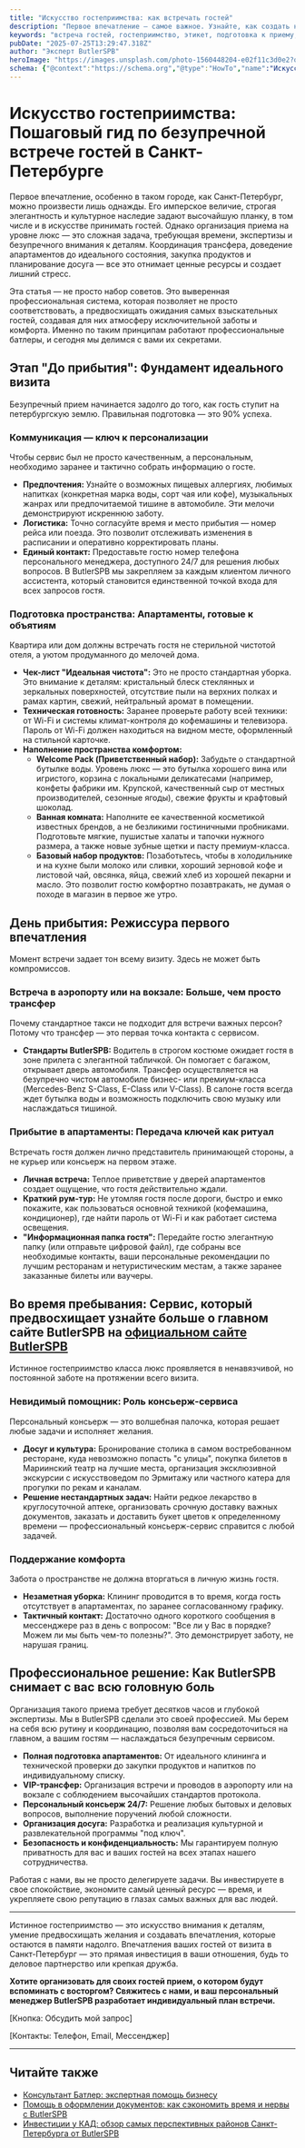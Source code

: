```yaml
---
title: "Искусство гостеприимства: как встречать гостей"
description: "Первое впечатление — самое важное. Узнайте, как создать незабываемую атмосферу для ваших гостей с первых минут. Секреты идеальной встречи от экспертов ButlerSPB."
keywords: "встреча гостей, гостеприимство, этикет, подготовка к приему, сервировка стола, организация мероприятий, ButlerSPB"
pubDate: "2025-07-25T13:29:47.318Z"
author: "Эксперт ButlerSPB"
heroImage: "https://images.unsplash.com/photo-1560448204-e02f11c3d0e2?q=80&w=2070&auto=format&fit=crop"
schema: {"@context":"https://schema.org","@type":"HowTo","name":"Искусство гостеприимства: как встречать гостей","description":"Первое впечатление — самое важное. Узнайте, как создать незабываемую атмосферу для ваших гостей с первых минут. Секреты идеальной встречи от экспертов ButlerSPB.","image":{"@type":"ImageObject","url":"https://images.unsplash.com/photo-1560448204-e02f11c3d0e2?q=80&w=2070&auto=format&fit=crop"},"aggregateRating":{"@type":"AggregateRating","ratingValue":"4.8","reviewCount":578,"bestRating":"5","worstRating":"1"},"publisher":{"@type":"Organization","name":"Блог ButlerSPB","logo":{"@type":"ImageObject","url":"https://butlerspb-blog.netlify.app/favicon.ico"}},"mainEntityOfPage":{"@type":"WebPage","@id":"https://butlerspb-blog.netlify.app/blog/vstrecha-gostey/"}}
---
```

# Искусство гостеприимства: Пошаговый гид по безупречной встрече гостей в Санкт-Петербурге

Первое впечатление, особенно в таком городе, как Санкт-Петербург, можно произвести лишь однажды. Его имперское величие, строгая элегантность и культурное наследие задают высочайшую планку, в том числе и в искусстве принимать гостей. Однако организация приема на уровне люкс — это сложная задача, требующая времени, экспертизы и безупречного внимания к деталям. Координация трансфера, доведение апартаментов до идеального состояния, закупка продуктов и планирование досуга — все это отнимает ценные ресурсы и создает лишний стресс.

Эта статья — не просто набор советов. Это выверенная профессиональная система, которая позволяет не просто соответствовать, а предвосхищать ожидания самых взыскательных гостей, создавая для них атмосферу исключительной заботы и комфорта. Именно по таким принципам работают профессиональные батлеры, и сегодня мы делимся с вами их секретами.

## Этап "До прибытия": Фундамент идеального визита

Безупречный прием начинается задолго до того, как гость ступит на петербургскую землю. Правильная подготовка — это 90% успеха.

### Коммуникация — ключ к персонализации

Чтобы сервис был не просто качественным, а персональным, необходимо заранее и тактично собрать информацию о госте.

*   **Предпочтения:** Узнайте о возможных пищевых аллергиях, любимых напитках (конкретная марка воды, сорт чая или кофе), музыкальных жанрах или предпочитаемой тишине в автомобиле. Эти мелочи демонстрируют искреннюю заботу.
*   **Логистика:** Точно согласуйте время и место прибытия — номер рейса или поезда. Это позволит отслеживать изменения в расписании и оперативно корректировать планы.
*   **Единый контакт:** Предоставьте гостю номер телефона персонального менеджера, доступного 24/7 для решения любых вопросов. В ButlerSPB мы закрепляем за каждым клиентом личного ассистента, который становится единственной точкой входа для всех запросов гостя.

### Подготовка пространства: Апартаменты, готовые к объятиям

Квартира или дом должны встречать гостя не стерильной чистотой отеля, а уютом продуманного до мелочей дома.

*   **Чек-лист "Идеальная чистота":** Это не просто стандартная уборка. Это внимание к деталям: кристальный блеск стеклянных и зеркальных поверхностей, отсутствие пыли на верхних полках и рамах картин, свежий, нейтральный аромат в помещении.
*   **Техническая готовность:** Заранее проверьте работу всей техники: от Wi-Fi и системы климат-контроля до кофемашины и телевизора. Пароль от Wi-Fi должен находиться на видном месте, оформленный на стильной карточке.
*   **Наполнение пространства комфортом:**
    *   **Welcome Pack (Приветственный набор):** Забудьте о стандартной бутылке воды. Уровень люкс — это бутылка хорошего вина или игристого, корзина с локальными деликатесами (например, конфеты фабрики им. Крупской, качественный сыр от местных производителей, сезонные ягоды), свежие фрукты и крафтовый шоколад.
    *   **Ванная комната:** Наполните ее качественной косметикой известных брендов, а не безликими гостиничными пробниками. Подготовьте мягкие, пушистые халаты и тапочки нужного размера, а также новые зубные щетки и пасту премиум-класса.
    *   **Базовый набор продуктов:** Позаботьтесь, чтобы в холодильнике и на кухне были молоко или сливки, хороший зерновой кофе и листовой чай, овсянка, яйца, свежий хлеб из хорошей пекарни и масло. Это позволит гостю комфортно позавтракать, не думая о походе в магазин в первое же утро.

## День прибытия: Режиссура первого впечатления

Момент встречи задает тон всему визиту. Здесь не может быть компромиссов.

### Встреча в аэропорту или на вокзале: Больше, чем просто трансфер

Почему стандартное такси не подходит для встречи важных персон? Потому что трансфер — это первая точка контакта с сервисом.

*   **Стандарты ButlerSPB:** Водитель в строгом костюме ожидает гостя в зоне прилета с элегантной табличкой. Он помогает с багажом, открывает дверь автомобиля. Трансфер осуществляется на безупречно чистом автомобиле бизнес- или премиум-класса (Mercedes-Benz S-Class, E-Class или V-Class). В салоне гостя всегда ждет бутылка воды и возможность подключить свою музыку или наслаждаться тишиной.

### Прибытие в апартаменты: Передача ключей как ритуал

Встречать гостя должен лично представитель принимающей стороны, а не курьер или консьерж на первом этаже.

*   **Личная встреча:** Теплое приветствие у дверей апартаментов создает ощущение, что гостя действительно ждали.
*   **Краткий рум-тур:** Не утомляя гостя после дороги, быстро и емко покажите, как пользоваться основной техникой (кофемашина, кондиционер), где найти пароль от Wi-Fi и как работает система освещения.
*   **"Информационная папка гостя":** Передайте гостю элегантную папку (или отправьте цифровой файл), где собраны все необходимые контакты, ваши персональные рекомендации по лучшим ресторанам и нетуристическим местам, а также заранее заказанные билеты или ваучеры.

## Во время пребывания: Сервис, который предвосхищает узнайте больше о главном сайте ButlerSPB на <a href="https://butlerspb.ru" target="_blank" rel="nofollow">официальном сайте ButlerSPB</a>

Истинное гостеприимство класса люкс проявляется в ненавязчивой, но постоянной заботе на протяжении всего визита.

### Невидимый помощник: Роль консьерж-сервиса

Персональный консьерж — это волшебная палочка, которая решает любые задачи и исполняет желания.

*   **Досуг и культура:** Бронирование столика в самом востребованном ресторане, куда невозможно попасть "с улицы", покупка билетов в Мариинский театр на лучшие места, организация эксклюзивной экскурсии с искусствоведом по Эрмитажу или частного катера для прогулки по рекам и каналам.
*   **Решение нестандартных задач:** Найти редкое лекарство в круглосуточной аптеке, организовать срочную доставку важных документов, заказать и доставить букет цветов к определенному времени — профессиональный консьерж-сервис справится с любой задачей.

### Поддержание комфорта

Забота о пространстве не должна вторгаться в личную жизнь гостя.

*   **Незаметная уборка:** Клининг проводится в то время, когда гость отсутствует в апартаментах, по заранее согласованному графику.
*   **Тактичный контакт:** Достаточно одного короткого сообщения в мессенджере раз в день с вопросом: "Все ли у Вас в порядке? Можем ли мы быть чем-то полезны?". Это демонстрирует заботу, не нарушая границ.

## Профессиональное решение: Как ButlerSPB снимает с вас всю головную боль

Организация такого приема требует десятков часов и глубокой экспертизы. Мы в ButlerSPB сделали это своей профессией. Мы берем на себя всю рутину и координацию, позволяя вам сосредоточиться на главном, а вашим гостям — наслаждаться безупречным сервисом.

*   **Полная подготовка апартаментов:** От идеального клининга и технической проверки до закупки продуктов и напитков по индивидуальному списку.
*   **VIP-трансфер:** Организация встречи и проводов в аэропорту или на вокзале с соблюдением высочайших стандартов протокола.
*   **Персональный консьерж 24/7:** Решение любых бытовых и деловых вопросов, выполнение поручений любой сложности.
*   **Организация досуга:** Разработка и реализация культурной и развлекательной программы "под ключ".
*   **Безопасность и конфиденциальность:** Мы гарантируем полную приватность для вас и ваших гостей на всех этапах нашего сотрудничества.

Работая с нами, вы не просто делегируете задачи. Вы инвестируете в свое спокойствие, экономите самый ценный ресурс — время, и укрепляете свою репутацию в глазах самых важных для вас людей.

***

Истинное гостеприимство — это искусство внимания к деталям, умение предвосхищать желания и создавать впечатления, которые остаются в памяти надолго. Впечатления ваших гостей от визита в Санкт-Петербург — это прямая инвестиция в ваши отношения, будь то деловое партнерство или крепкая дружба.

**Хотите организовать для своих гостей прием, о котором будут вспоминать с восторгом? Свяжитесь с нами, и ваш персональный менеджер ButlerSPB разработает индивидуальный план встречи.**

[Кнопка: Обсудить мой запрос]

[Контакты: Телефон, Email, Мессенджер]

---

## Читайте также

*   [Консультант Батлер: экспертная помощь бизнесу](/blog/konsultant-batler/)
*   [Помощь в оформлении документов: как сэкономить время и нервы с ButlerSPB](/blog/pomosch-v-oformlenii-neobhodimyh-dokumentov/)
*   [Инвестиции у КАД: обзор самых перспективных районов Санкт-Петербурга от ButlerSPB](/blog/investicionnaya-privlekatelnost-rayonov-vdol-kad/)


